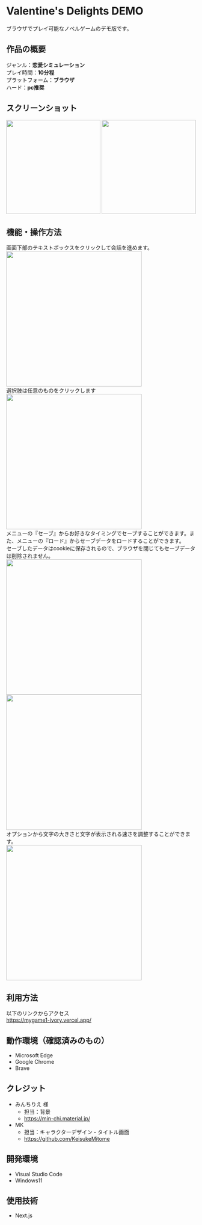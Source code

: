 # Valentine's Delights DEMO
ブラウザでプレイ可能なノベルゲームのデモ版です。

## 作品の概要
ジャンル：**恋愛シミュレーション**   
プレイ時間：**10分程**  
プラットフォーム：**ブラウザ**  
ハード：**pc推奨**

## スクリーンショット
<img src="https://github.com/KeisukeMitome/mygame1/assets/107669579/7bad744e-cb15-4f1c-9c6f-681e4567215c" width="250px">
<img src="https://github.com/KeisukeMitome/mygame1/assets/107669579/049e1735-8cb0-4bff-abcf-4dea18739dab" width="250px">


## 機能・操作方法
画面下部のテキストボックスをクリックして会話を進めます。  
<img src="https://github.com/KeisukeMitome/mygame1/assets/107669579/50fdade9-08d9-400c-9481-f0beb47bbc20" width="360px">  
選択肢は任意のものをクリックします  
<img src="https://github.com/KeisukeMitome/mygame1/assets/107669579/888dbce4-707b-4cd9-bbba-017b5f5ebdbc" width="360px">  
メニューの『セーブ』からお好きなタイミングでセーブすることができます。また、メニューの『ロード』からセーブデータをロードすることができます。  
セーブしたデータはcookieに保存されるので、ブラウザを閉じてもセーブデータは削除されません。  
<img src="https://github.com/KeisukeMitome/mygame1/assets/107669579/8e64054c-53d6-49d2-aaf8-24df3bcf9a0f" width="360px">
<img src="https://github.com/KeisukeMitome/mygame1/assets/107669579/822151f7-21a7-473e-ab9a-89375b86236d" width="360px">  
オプションから文字の大きさと文字が表示される速さを調整することができます。  
<img src="https://github.com/KeisukeMitome/mygame1/assets/107669579/d38d5d34-1d29-42d8-a40f-5c4089908936" width="360px">  

## 利用方法
以下のリンクからアクセス  
https://mygame1-ivory.vercel.app/

## 動作環境（確認済みのもの）
- Microsoft Edge
- Google Chrome
- Brave

## クレジット
- みんちりえ 様
  - 担当：背景
  - https://min-chi.material.jp/
- MK
  - 担当：キャラクターデザイン・タイトル画面
  - https://github.com/KeisukeMitome

## 開発環境
- Visual Studio Code
- Windows11

## 使用技術 
- Next.js
